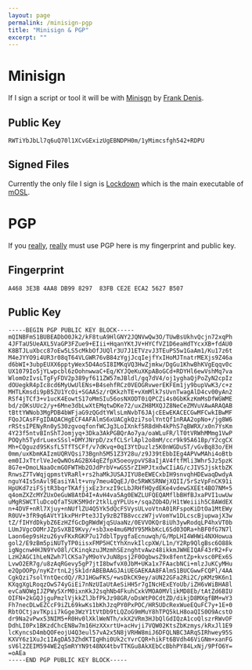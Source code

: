 ```yaml
---
layout: page
permalink: /minisign-pgp
title: "Minisign & PGP"
excerpt: ""
---
```


# Minisign 

If I sign a script or tool it will be with [Minisgn](https://jedisct1.github.io/minisign/) by [Frank Denis](https://twitter.com/jedisct1).

## Public Key
```
RWTiYbJbLl7q6uQ70l1XCvGExizUgEBNDPH0m/1yMimcsfgh542+RDPU
```

## Signed Files

Currently the only file I sign is [Lockdown](https://github.com/0xmachos/mOSL/blob/master/Lockdown) which is the main executable of [mOSL](https://github.com/0xmachos/mOSL).


# PGP

If you [really](https://blog.filippo.io/giving-up-on-long-term-pgp/), [really](https://blog.gtank.cc/modern-alternatives-to-pgp/) must use PGP here is my fingerprint and public key.

## Fingerprint
```
A468 3E3B 4AA8 DB99 8297  83FB CE2E ECA2 5627 B507
```

## Public Key
```
-----BEGIN PGP PUBLIC KEY BLOCK-----
mQINBFmS1BUBEADbO0Jk2/kF8tuA9HlGNY2JQNVwQw3O/TUwBsUkhvQcjn72xqPh
4JFTaU5UeAXL5VaGP3FZue9+EIii+HqanYKtJV+HYCfVZ1D6eaHdTYcxXB+fdAU0
K8BTJLuXbcc87oEw5LS5cMkbOfJUQlr3U7J1ETVzvJ3TEuPS5w1GaAm1/Ku17z6t
M4eJYYO9i4UR3r08qT64VLGWR76vB84zYgjJcqIejfYxIHoMJTnatrMEXjs9Z46a
d6bWI+3ubpEUXX6pptyWex5D4AoSI8IMKqVQ3HwZjmkw/DgGu1KhwBhKVgEqqv0c
UX1079Io5jYLwpcbl6zOohnwwaC+Eq/KYJQeKuXKpABoGCd+RDYHl6ewVshMq7va
WlomOzIvsLTgFyFDV2p389yf611ZW57mJBldl/gq7dV4/oj1yghaQjPoZyN2cpIz
dOUegkR4pIc8cd6MyUwUlENs+B4sehfRCz0VEOGRvwerEKFEm1jy9bupVwK3/c+z
MHTLKmsdi9pB5ZU1YcOi+SGAASz/rQKkzhTE+vXmMlk7sUvnTwagAlD4cv00yAn2
RSf4jTCf3+v1ucK4EowtS17oMmSIu56osNXODT0iQPCZi4s0GbKkzKmMsDfWGWME
bd/zOKsUUc2/y+6Mne3dbLwXtEMqtwDKe72/uxZH8MXQJZ8NeCeZMVuVAwARAQAB
tBttYWNob3MgPDB4bWFjaG9zQGdtYWlsLmNvbT6JAjcEEwEKACECGwMFCwkIBwMF
FQoJCAsFFgIDAQACHgECF4AFAlmS6xUACgkQzi7solYntQf1nRAA2opNo+/jg8W6
rRStsIPENyRn0yS30zgvoqfonfWCJg3LoIXnkf5R8dHh4kPhS7qBWRX/x0n7YsKm
4Y23f5ntvBInShTJomjyq+3Dka3AkPGBQrAo7ya/oaWLuFR/lT0tVRWhMMmg1VwP
POQyh5TydrLuexSSsl+DMYJNrpD/zxfCLSrlApl2o8mM/ccr9k95A61Bp/Y2cgCX
Mh+CQguzd9SKsfL5TfTSCFf/v7dKvq+0qI3YtDuzlz5K0nWGDuST/vGvBq83o/EH
0mm/uxKbmKAIzmUQRVQsi73Bgnh5M51Z3Y28u/z9J39tEbbIEg4APVwMAhi4oBtb
em0IJxTtrlVeJeQwNOsAG2BX4qEZfpX5oeoypvVS8aIjAV4ftfMli3Whr5Jz5pzK
8G7e+DmoLNaaOcmGOFWTHb2OJdPrbV+wGS5rZIHPJtxdwCIiAG/cJIVSJjsktbZK
RnwsZ7TvWqjqpmstVRaRl+rs2haMkJUSAJIYU8eEWECxbIH9snvqhHDEwaqDwdyA
nguY4Is5nAvl9EasiYAlt+vny7meu4QqEJ/0c5RWKSRNWjXQII/5rSzVpFnCK91i
HpUKd7ziFSjtR3bqrTKAfjjxEz3rxzI9cLbJRHfHQydEKe4vdewSXEEt4BO7NM+5
q4omZXZcMYZUxOeGuW8AtD4I+AvH4va5Ag0EWZLUFQEQAMflbBHfBJxaPVI1uwUw
uMgRSWCTluDcoQfaT5UK5M9dr2tklLgYPLUs+/sqaZOb4D/H1tWeiiih5C8AWdEX
n+4DVF+nRl7Xjuy+nNUflZU4Q5Yk5dQcFSVysULvoVtnA01RFspoKiDtOa1MtEWy
R0UV+3fR9q6AVtY1kxPHrPte3JIy9zB2TB8vcczW7jvVomYw1DLcscBjupwajX3w
tZ/fIHYdDkybZ6EzHZfGcDgRWdWjqSUaaNz/0EVVOKQr8iUh3ywRodqLP4hxVT0b
LUmJVgcOOMrJZpSvXBI9Kvy/+sb3xe4mu6MdY95MkbKcL6Sd03ORa+hBF0fG7N7l
Laon6ep9sHzu26yvFKxRGKP7u17dblTpygfaEcnuwqh/G/MpLHI4WHWi4NXHowua
gol2/E9zBm5piNUTyTP0iisxFMP5HCtYhXnvkIlcpXW/L1n/Y2Rp9QlgBsc6O88k
igNgcnwHHJN9YvO8l/CKinqkzuJMzmhSEznghtvAwz48ikkmJWHEIQAF43rR2+Fv
LzH2AGC1hLeNZwh7lCKSa7yM9oYvJuN8psj2F0OgbwsZ9x8fentZp+kvsc0PEx6S
LvwO2ER7g/u8zAqRGevy5gP7jtI8bwfvX0JbM+UKa1x7FAacbNCi+mlzJuKCyMHu
e2QpOOPp/nyKZrtnL2jSk1drABEBAAGJAiUEGAEKAA8FAlmS1BUCGwwFCQPl/4AA
CgkQzi7solYntQecdQ//RJ1HGwFKS/+wsDkCK9ey/aUN22GFa2Ri2C/pKMz9K6n1
KXqgXgLRoqzOwS74yGiEi7nNzUIaUtAeSiHH5r7gINcHExEYoUb/iZH6vWiBHA8l
evCaNOWgIJZPWySXrM0ixnKkJ2sqhNb4FkuhCxkVMOA0MVlikMD8Eb/tAtZd6BIU
OIFN+2kGQJjguPmzlVjkkZlJbfPkJz98GR/oDsWtP0CdtZD/dikjD8MXgfBM+wY3
Fh7necDLwEZCcF9iZL69kwKs1bKhJzqPY0PxPOC/HR5UDcRexWueEQuFC7y+1E+0
RbtOCtjavTKpii7kGge3WzY1tVtDb9tLQZoG9mMuY8hTPQ5kLH8oaQIS0O9AcstO
dr9Na2vPwx53NIM5+R0Hv0lXklWeNTh/xkX2VRm3HJbQlGdIQzA1coQlszrRWvOF
DdhLI0Px1BKzdChcEN8w7m16HzXXxrtU+acHvji7VQW02KtsZbKzmys/kRxJl1E9
lcKyncsD4mbQOFeojU4Q3eul57vA2x5N8jVRHW8miJ6DFQLNBC3ARqSIRhwey95S
KXVY6z1XuJc1IAgDA53ZhdKTIqHhi0Uk2cYvrCQR+hikFt6BVdh46ViGNm+xanFG
sV6l2ZEIM594WE2qSmRYYN9t48NX4tbvTTKGu8AkXEbCcBbhPY84LxNj/9PfO6Y=
=oAEa
-----END PGP PUBLIC KEY BLOCK-----
```


